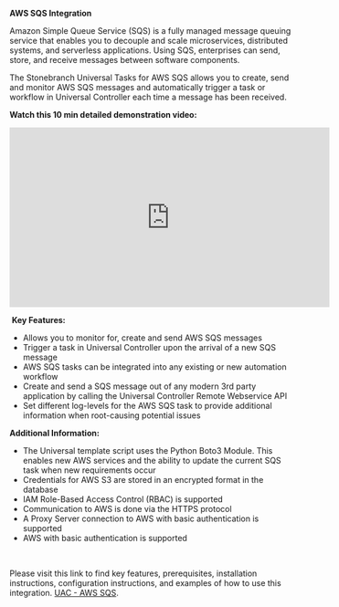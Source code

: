 <p><strong>AWS SQS Integration</strong></p>
<p>Amazon Simple Queue Service (SQS) is a fully managed message queuing service that enables you to decouple and scale microservices, distributed systems, and serverless applications. Using SQS, enterprises can send, store, and receive messages between software components.</p>
<p>The Stonebranch Universal Tasks for AWS SQS allows you to create, send and monitor AWS SQS messages and automatically trigger a task or workflow in Universal Controller each time a message has been received.</p>
<p><strong>Watch this 10 min detailed demonstration video:</strong>&nbsp;</p>
<p><iframe frameborder="0" src="https://www.youtube.com/embed/nD4Z3s6noDk" width="560" height="315" allowfullscreen=""></iframe></p>
<p>&nbsp;<strong>Key Features:</strong></p>
<ul>
<li>Allows you to monitor for, create and send AWS SQS messages</li>
<li>Trigger a task in Universal Controller upon the arrival of a new SQS message</li>
<li>AWS SQS tasks can be integrated into any existing or new automation workflow</li>
<li>Create and send a SQS message out of any modern 3rd party application by calling the Universal Controller Remote Webservice API</li>
<li>Set different log-levels for the AWS SQS task to provide additional information when root-causing potential issues</li>
</ul>
<p><strong>Additional Information:</strong>&nbsp;</p>
<ul>
<li>The Universal template script uses the Python Boto3 Module. This enables new AWS services and the ability to update the current SQS task when new requirements occur</li>
<li>Credentials for AWS S3 are stored in an encrypted format in the database</li>
<li>IAM Role-Based Access Control (RBAC) is supported</li>
<li>Communication to AWS is done via the HTTPS protocol</li>
<li>A Proxy Server connection to AWS with basic authentication is supported</li>
<li>AWS with basic authentication is supported</li>
</ul>

<p>&nbsp;</p>
Please visit this link to find key features, prerequisites, installation instructions, configuration instructions, and examples of how to use this integration. 
<a href="https://docs.stonebranch.com/confluence/display/UC69/UAC+-+AWS+SQS">UAC - AWS SQS</a>.&nbsp;</li>
